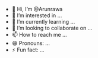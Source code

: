 - 👋 Hi, I’m @Arunrawa
- 👀 I’m interested in ...
- 🌱 I’m currently learning ...
- 💞️ I’m looking to collaborate on ...
- 📫 How to reach me ...
- 😄 Pronouns: ...
- ⚡ Fun fact: ...

<!---
Arunrawa/Arunrawa is a ✨ special ✨ repository because its `README.md` (this file) appears on your GitHub profile.
You can click the Preview link to take a look at your changes.
--->
